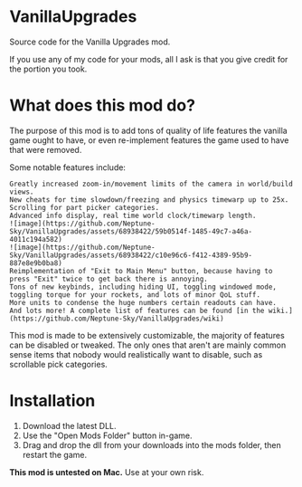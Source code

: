 # VanillaUpgrades

Source code for the Vanilla Upgrades mod.

If you use any of my code for your mods, all I ask is that you give credit for the portion you took.

# What does this mod do?

The purpose of this mod is to add tons of quality of life features the vanilla game ought to have, or even re-implement features the game used to have that were removed.


Some notable features include:

    Greatly increased zoom-in/movement limits of the camera in world/build views.
    New cheats for time slowdown/freezing and physics timewarp up to 25x.
    Scrolling for part picker categories.
    Advanced info display, real time world clock/timewarp length.
    ![image](https://github.com/Neptune-Sky/VanillaUpgrades/assets/68938422/59b0514f-1485-49c7-a46a-4011c194a582)
    ![image](https://github.com/Neptune-Sky/VanillaUpgrades/assets/68938422/c10e96c6-f412-4389-95b9-887e8e9b0ba8)
    Reimplementation of "Exit to Main Menu" button, because having to press "Exit" twice to get back there is annoying.
    Tons of new keybinds, including hiding UI, toggling windowed mode, toggling torque for your rockets, and lots of minor QoL stuff.
    More units to condense the huge numbers certain readouts can have.
    And lots more! A complete list of features can be found [in the wiki.](https://github.com/Neptune-Sky/VanillaUpgrades/wiki)


This mod is made to be extensively customizable, the majority of features can be disabled or tweaked. The only ones that aren't are mainly common sense items that nobody would realistically want to disable, such as scrollable pick categories.

# Installation

1. Download the latest DLL.
2. Use the "Open Mods Folder" button in-game. 
3. Drag and drop the dll from your downloads into the mods folder, then restart the game.


**This mod is untested on Mac.** Use at your own risk.
